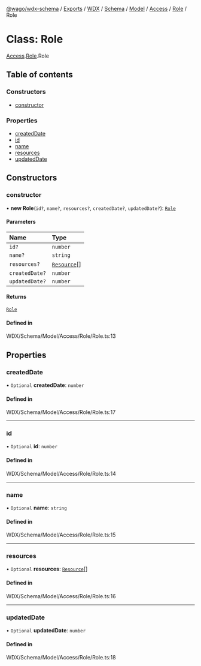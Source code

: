 [@wago/wdx-schema](../README.md) / [Exports](../modules.md) / [WDX](../modules/WDX.md) / [Schema](../modules/WDX.Schema.md) / [Model](../modules/WDX.Schema.Model.md) / [Access](../modules/WDX.Schema.Model.Access.md) / [Role](../modules/WDX.Schema.Model.Access.Role.md) / Role

# Class: Role

[Access](../modules/WDX.Schema.Model.Access.md).[Role](../modules/WDX.Schema.Model.Access.Role.md).Role

## Table of contents

### Constructors

- [constructor](WDX.Schema.Model.Access.Role.Role.md#constructor)

### Properties

- [createdDate](WDX.Schema.Model.Access.Role.Role.md#createddate)
- [id](WDX.Schema.Model.Access.Role.Role.md#id)
- [name](WDX.Schema.Model.Access.Role.Role.md#name)
- [resources](WDX.Schema.Model.Access.Role.Role.md#resources)
- [updatedDate](WDX.Schema.Model.Access.Role.Role.md#updateddate)

## Constructors

### constructor

• **new Role**(`id?`, `name?`, `resources?`, `createdDate?`, `updatedDate?`): [`Role`](WDX.Schema.Model.Access.Role.Role.md)

#### Parameters

| Name | Type |
| :------ | :------ |
| `id?` | `number` |
| `name?` | `string` |
| `resources?` | [`Resource`](WDX.Schema.Model.Access.Resource.Resource.md)[] |
| `createdDate?` | `number` |
| `updatedDate?` | `number` |

#### Returns

[`Role`](WDX.Schema.Model.Access.Role.Role.md)

#### Defined in

WDX/Schema/Model/Access/Role/Role.ts:13

## Properties

### createdDate

• `Optional` **createdDate**: `number`

#### Defined in

WDX/Schema/Model/Access/Role/Role.ts:17

___

### id

• `Optional` **id**: `number`

#### Defined in

WDX/Schema/Model/Access/Role/Role.ts:14

___

### name

• `Optional` **name**: `string`

#### Defined in

WDX/Schema/Model/Access/Role/Role.ts:15

___

### resources

• `Optional` **resources**: [`Resource`](WDX.Schema.Model.Access.Resource.Resource.md)[]

#### Defined in

WDX/Schema/Model/Access/Role/Role.ts:16

___

### updatedDate

• `Optional` **updatedDate**: `number`

#### Defined in

WDX/Schema/Model/Access/Role/Role.ts:18
